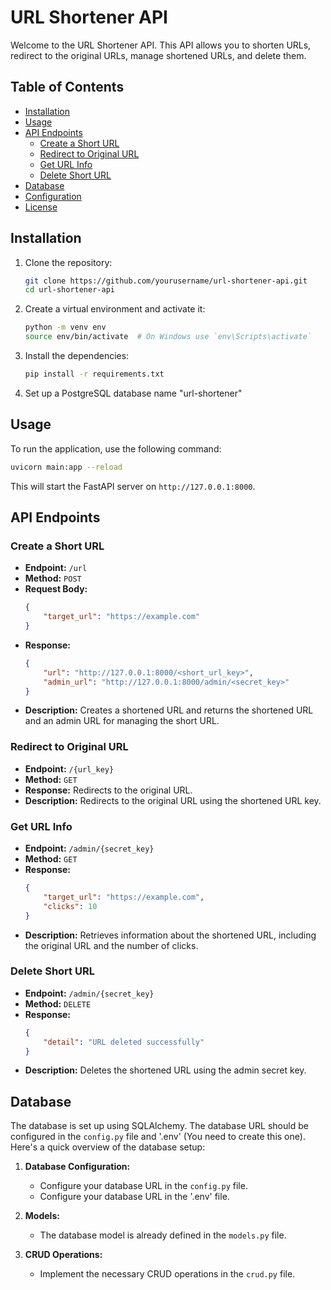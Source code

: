 # URL Shortener API

Welcome to the URL Shortener API. This API allows you to shorten URLs, redirect to the original URLs, manage shortened URLs, and delete them.

## Table of Contents

- [Installation](#installation)
- [Usage](#usage)
- [API Endpoints](#api-endpoints)
  - [Create a Short URL](#create-a-short-url)
  - [Redirect to Original URL](#redirect-to-original-url)
  - [Get URL Info](#get-url-info)
  - [Delete Short URL](#delete-short-url)
- [Database](#database)
- [Configuration](#configuration)
- [License](#license)

## Installation

1. Clone the repository:
    ```sh
    git clone https://github.com/yourusername/url-shortener-api.git
    cd url-shortener-api
    ```

2. Create a virtual environment and activate it:
    ```sh
    python -m venv env
    source env/bin/activate  # On Windows use `env\Scripts\activate`
    ```

3. Install the dependencies:
    ```sh
    pip install -r requirements.txt
    ```

4. Set up a PostgreSQL database name "url-shortener"

## Usage

To run the application, use the following command:
```sh
uvicorn main:app --reload
```

This will start the FastAPI server on `http://127.0.0.1:8000`.

## API Endpoints

### Create a Short URL

- **Endpoint:** `/url`
- **Method:** `POST`
- **Request Body:**
    ```json
    {
        "target_url": "https://example.com"
    }
    ```
- **Response:**
    ```json
    {
        "url": "http://127.0.0.1:8000/<short_url_key>",
        "admin_url": "http://127.0.0.1:8000/admin/<secret_key>"
    }
    ```
- **Description:** Creates a shortened URL and returns the shortened URL and an admin URL for managing the short URL.

### Redirect to Original URL

- **Endpoint:** `/{url_key}`
- **Method:** `GET`
- **Response:** Redirects to the original URL.
- **Description:** Redirects to the original URL using the shortened URL key.

### Get URL Info

- **Endpoint:** `/admin/{secret_key}`
- **Method:** `GET`
- **Response:**
    ```json
    {
        "target_url": "https://example.com",
        "clicks": 10
    }
    ```
- **Description:** Retrieves information about the shortened URL, including the original URL and the number of clicks.

### Delete Short URL

- **Endpoint:** `/admin/{secret_key}`
- **Method:** `DELETE`
- **Response:**
    ```json
    {
        "detail": "URL deleted successfully"
    }
    ```
- **Description:** Deletes the shortened URL using the admin secret key.

## Database

The database is set up using SQLAlchemy. The database URL should be configured in the `config.py` file and '.env' (You need to create this one). Here's a quick overview of the database setup:

1. **Database Configuration:**
    - Configure your database URL in the `config.py` file.
    - Configure your database URL in the '.env' file.

2. **Models:**
    - The database model is already defined in the `models.py` file.

3. **CRUD Operations:**
    - Implement the necessary CRUD operations in the `crud.py` file.
  
